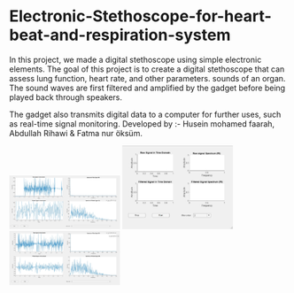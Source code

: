 # Electronic-Stethoscope-for-heart-beat-and-respiration-system
In this project, we made a digital stethoscope using simple electronic elements. The goal of this project is to create a digital stethoscope that can assess lung function, heart rate, and other parameters. sounds of an organ. The sound waves are first filtered and amplified by the gadget before being played back through speakers.

The gadget also transmits digital data to a computer for further uses, such as real-time signal monitoring.
Developed by :- Husein mohamed faarah, Abdullah Rihawi & Fatma nur öksüm.

<img src="img1.jpeg" alt="Image Description" width="200"/> <img src="img2.jpeg" alt="Image Description" width="200"/> <img src="img3.jpeg" alt="Image Description" width="200"/>

